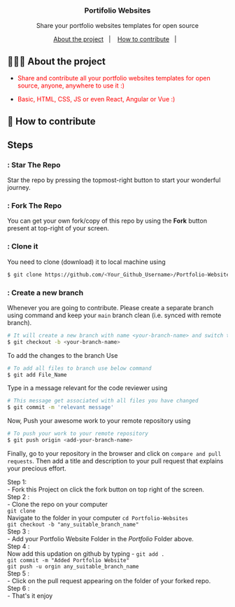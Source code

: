 <h3 align="center">
  Portifolio Websites
</h3>

<p align="center">Share your portfolio websites templates for open source</p>


<p align="center">
  <a href="#-about-the-project">About the project</a>&nbsp;&nbsp;&nbsp;|&nbsp;&nbsp;&nbsp;
  <a href="#-how-to-contribute">How to contribute</a>&nbsp;&nbsp;&nbsp;|&nbsp;&nbsp;&nbsp;
</p>

## 👨🏻‍💻 About the project

- <p style="color: red;">Share and contribute all your portfolio websites templates for open source, anyone, anywhere to use it :)</p>

- <p style="color: red;">Basic, HTML, CSS, JS or even React, Angular or Vue :)</p>


## 🤔 How to contribute

## Steps

### : Star The Repo

Star the repo by pressing the topmost-right button to start your wonderful journey.

### : Fork The Repo

You can get your own fork/copy of this repo by using the <b>Fork</b> button present at top-right of your screen.

### : Clone it

You need to clone (download) it to local machine using

```sh
$ git clone https://github.com/<Your_Github_Username>/Portfolio-Websites.git
```

### : Create a new branch

Whenever you are going to contribute. Please create a separate branch using command and keep your `main` branch clean (i.e. synced with remote branch).

```sh
# It will create a new branch with name <your-branch-name> and switch to branch 
$ git checkout -b <your-branch-name>
```
To add the changes to the branch Use

```sh
# To add all files to branch use below command
$ git add File_Name
```

Type in a message relevant for the code reviewer using

```sh
# This message get associated with all files you have changed
$ git commit -m 'relevant message'
```

Now, Push your awesome work to your remote repository using

```sh
# To push your work to your remote repository
$ git push origin <add-your-branch-name>
```

Finally, go to your repository in the browser and click on `compare and pull requests`.
Then add a title and description to your pull request that explains your precious effort.

<p>Step 1:<br>
 - Fork this Project on click the fork button on top right of the screen.<br>
 Step 2 :<br>
 - Clone the repo on your computer<br> 
 <code>git clone <!-- link of the project--></code><br>
 Navigate to the folder in your computer
 <code>cd Portfolio-Websites</code><br>
 <code>git checkout -b "any_suitable_branch_name"</code><br>
 Step 3 :<br>
 - Add your Portfolio Website Folder in the <em>Portfolio</em> Folder above.<br>
 Step 4 :<br>
 Now add this updation on github by typing  
- <code>git add .
git commit -m "Added Portfolio Website"
git push -u orgin any_suitable_branch_name</code><br>
Step 5 :<br>
- Click on the pull request appearing on the folder of your forked repo.<br>
Step 6 :<br>
- That's it enjoy<br> 
 </p>